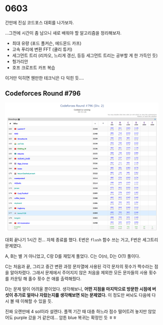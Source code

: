 # 0603

간만에 진심 코드포스 대회를 나가보자.

...그전에 시간이 좀 남으니 새로 배워야 할 알고리즘을 정리해보자.

- 최대 유량 (포드 폴커슨, 에드몬드 카프)
- 고속 푸리에 변환 FFT (쿨리 튜키)
- 세그먼트 트리 (리차오, 느리게 갱신, 등등 세그먼트 트리는 공부할 게 한 가득인 듯)
- 헝가리안
- 호프 크로프트 카프 복습

이거만 익히면 웬만한 테크닉은 다 익힌 듯....



## Codeforces Round #796

![image-20220604004259027](README.assets/image-20220604004259027.png)

대회 끝나기 1시간 전... 자체 종료를 했다. E번은 `flush` 함수 쓰는 거고, F번은 세그트리 문제였다.

A, B는 별 거 아니었고, C랑 D를 재밌게 풀었다. C는 O(n), D는 O(1) 풀이다.

C는 처음과 끝, 그리고 중간 변환 과정 문자열에 사용된 각각 문자의 횟수가 짝수라는 점을 알아차렸다. 그래서 문제에서 주어지지 않은 처음을 제외한 모든 문자들의 사용 횟수를 카운팅 해 홀수 횟수 쓴 애를 출력해줬다.

D는 문제 말이 어려울 뿐이었다. 생각해보니, **어떤 지점을 마지막으로 방문한 시점에 버섯이 추가로 얼마나 자랐는지를 생각해보면 되는 문제였다.** 이 정도만 써놔도 다음에 다시 볼 때 이해할 수 있을 듯.

진짜 오랜만에 4 sol이라 설렌다. 플젝 기간 때 대충 하느라 점수 떨어트려 놓지만 않았어도 purple 갔을 거 같은데... 암튼 blue 복귀는 확정인 듯 ㅎㅎ